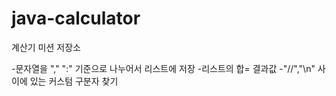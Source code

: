 # java-calculator

계산기 미션 저장소


-문자열을 "," ":" 기준으로 나누어서 리스트에 저장
-리스트의 합= 결과값
-"//","\n" 사이에 있는 커스텀 구분자 찾기